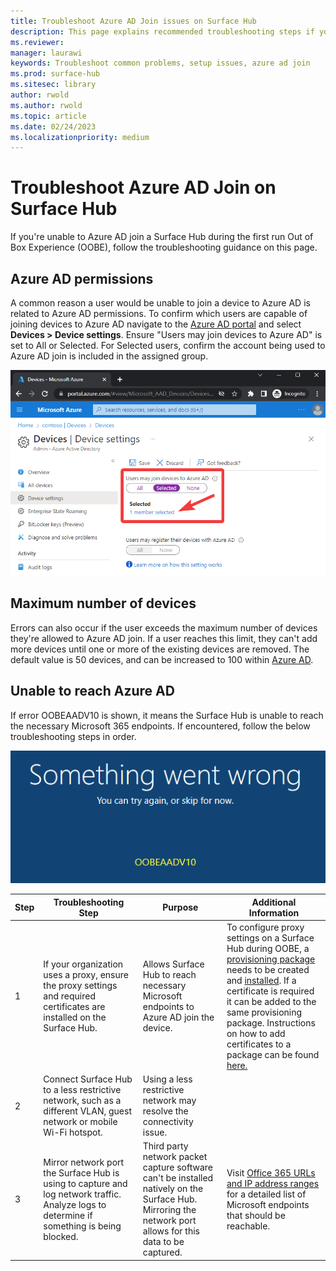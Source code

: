 ```yaml
---
title: Troubleshoot Azure AD Join issues on Surface Hub
description: This page explains recommended troubleshooting steps if you're unable to Azure AD join a Surface Hub during the out of box experience.
ms.reviewer: 
manager: laurawi
keywords: Troubleshoot common problems, setup issues, azure ad join
ms.prod: surface-hub
ms.sitesec: library
author: rwold
ms.author: rwold
ms.topic: article
ms.date: 02/24/2023
ms.localizationpriority: medium
---
```


# Troubleshoot Azure AD Join on Surface Hub

If you're unable to Azure AD join a Surface Hub during the first run Out of Box Experience (OOBE), follow the troubleshooting guidance on this page.

## Azure AD permissions

A common reason a user would be unable to join a device to Azure AD is related to Azure AD permissions. To confirm which users are capable of joining devices to Azure AD navigate to the [Azure AD portal](https://portal.azure.com/#view/Microsoft_AAD_IAM/ActiveDirectoryMenuBlade/~/Overview) and select **Devices > Device settings**. Ensure "Users may join devices to Azure AD" is set to All or Selected. For Selected users, confirm the account being used to Azure AD join is included in the assigned group.

![Showing Azure device settings page where users can be scoped to join devices to Azure AD](images/troubleshoot-azure-ad-join-1.png)

## Maximum number of devices

Errors can also occur if the user exceeds the maximum number of devices they're allowed to Azure AD join. If a user reaches this limit, they can't add more devices until one or more of the existing devices are removed. The default value is 50 devices, and can be increased to 100 within [Azure AD](/azure/active-directory/devices/device-management-azure-portal#configure-device-settings).

## Unable to reach Azure AD

If error OOBEAADV10 is shown, it means the Surface Hub is unable to reach the necessary Microsoft 365 endpoints. If encountered, follow the below troubleshooting steps in order.

![Image showing an error of "something went wrong" with error code OOBEAADV10](images/troubleshoot-azure-ad-join-2.png)

| **Step** | **Troubleshooting Step**                                                                                                                  | **Purpose**                                                                                                                                                  | **Additional Information**                                                                                                                                                                                                                                                                                                                                                                                                                                                                                                                                                                                              |
| -------- | ----------------------------------------------------------------------------------------------------------------------------------------- | ------------------------------------------------------------------------------------------------------------------------------------------------------------ | ----------------------------------------------------------------------------------------------------------------------------------------------------------------------------------------------------------------------------------------------------------------------------------------------------------------------------------------------------------------------------------------------------------------------------------------------------------------------------------------------------------------------------------------------------------------------------------------------------------------------- |
| 1        | If your organization uses a proxy, ensure the proxy settings and required certificates are installed on the Surface Hub.          | Allows Surface Hub to reach necessary Microsoft endpoints to Azure AD join the device.                                                                       | To configure proxy settings on a Surface Hub during OOBE, a [provisioning package](/surface-hub/provisioning-packages-for-surface-hub) needs to be created and [installed](/surface-hub/provisioning-packages-for-surface-hub#apply-a-provisioning-package-to-surface-hub). If a certificate is required it can be added to the same provisioning package. Instructions on how to add certificates to a package can be found [here.](/surface-hub/provisioning-packages-for-surface-hub#add-a-certificate-to-your-package) |
| 2        | Connect Surface Hub to a less restrictive network, such as a different VLAN, guest network or mobile Wi-Fi hotspot.                       | Using a less restrictive network may resolve the connectivity issue.                                                                               |                                                                                                                                                                                                                                                                                                                                                                                                                                                                                    |
| 3        | Mirror network port the Surface Hub is using to capture and log network traffic. Analyze logs to determine if something is being blocked. | Third party network packet capture software can't be installed natively on the Surface Hub. Mirroring the network port allows for this data to be captured. | Visit [Office 365 URLs and IP address ranges](/microsoft-365/enterprise/urls-and-ip-address-ranges?view=o365-worldwide) for a detailed list of Microsoft endpoints that should be reachable.                                                                                                                                                                                                                                                                                                                                                                                           |
